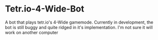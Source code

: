 # Tetr.io-4-Wide-Bot
A bot that plays tetr.io's 4-Wide gamemode. Currently in development, the bot is still buggy and quite ridged in it's implementation. I'm not sure it will work on another computer
